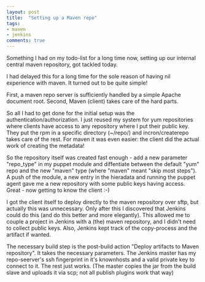 ```yaml
---
layout: post
title:  "Setting up a Maven repo"
tags:
- maven
- jenkins
comments: true
---
```


Something I had on my todo-list for a long time now, setting up our internal central maven repository, got tackled today.

I had delayed this for a long time for the sole reason of having nil experience with maven. It turned out to be quite simple!

First, a maven repo server is sufficiently handled by a simple Apache document root. Second, Maven (client) takes care of the hard parts.

So all I had to get done for the initial setup was the authentication/authorization. I just reused my system for yum repositories where clients have access to any repository where I put their public key. They put the rpm in a specific directory (~/repo/) and incron/createrepo takes care of the rest. For maven it was even easier: the client did the actual work of creating the metadata!

So the repository itself was created fast enough - add a new parameter "repo_type" in my puppet module and diffentiate between the default "yum" repo and the new "maven" type (where "maven" meant "skip most steps"). A push of the module, a new entry in the hieradata and running the puppet agent gave me a new repository with some public keys having access. Great - now getting to know the client :-)

I got the client itself to deploy directly to the maven repository over sftp, but actually this was unnecessary. Only after this I discovered that Jenkins could do this (and do this better and more elegantly). This allowed me to couple a project in Jenkins with a (the) maven repository, and I didn't need to collect public keys. Also, Jenkins kept track of the copy-process and the artifact if wanted.

The necessary build step is the post-build action "Deploy artifacts to Maven repository". It takes the necessary parameters. The Jenkins master has my repo-seerver's ssh fingerprint in it's knownhosts and a valid private key to connect to it. The rest just works. (The master copies the jar from the build slave and uploads it via scp; not all publish plugins work that way)